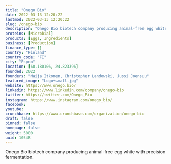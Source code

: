 ```yaml
---
title: "Onego Bio"
date: 2022-03-13 12:20:22
lastmod: 2022-03-13 12:20:22
slug: /onego-bio
description: "Onego Bio biotech company producing animal-free egg white with precision fermentation."
proteins: [Microbial]
products: [Eggs, Ingredients]
business: [Production]
finance_type: []
country: "Finland"
country_code: "FI"
city: "Espoo"
location: [60.180106, 24.823396]
founded: 2022
founders: "Maija Itkonen, Christopher Landowski, Jussi Joensuu"
featured_image: "Logo+small.jpg"
website: https://www.onego.bio/
linkedin: https://www.linkedin.com/company/onego-bio
twitter: https://twitter.com/Onego_Bio
instagram: https://www.instagram.com/onego_bio/
facebook: 
youtube: 
crunchbase: https://www.crunchbase.com/organization/onego-bio
draft: false
pinned: false
homepage: false
weight: 5000
uuid: 10548
---
```

Onego Bio biotech company producing animal-free egg white with precision fermentation.
